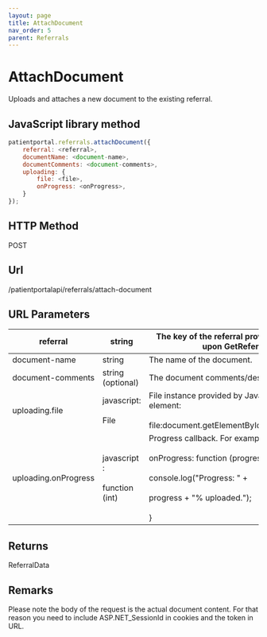 ```yaml
---
layout: page
title: AttachDocument
nav_order: 5
parent: Referrals
---
```


# AttachDocument

Uploads and attaches a new document to the existing referral.

## JavaScript library method

```javascript
patientportal.referrals.attachDocument({
    referral: <referral>,
    documentName: <document-name>,
    documentComments: <document-comments>,
    uploading: {
        file: <file>,
        onProgress: <onProgress>,
    }
});
```

## HTTP Method

POST

## ****Url****

/patientportalapi/referrals/attach-document

## URL Parameters

| referral | string | The key of the referral provided by the API upon GetReferrals. |
| --- | --- | --- |
| document-name | string | The name of the document. |
| document-comments | string (optional) | The document comments/description. |
| uploading.file | javascript:<br><br>File | File instance provided by JavaScript input element:<br><br>file:document.getElementById("myFile").files\[0\] |
| uploading.onProgress | javascript :<br><br>function (int) | Progress callback. For example:<br><br>onProgress: function (progress) {<br><br>console.log("Progress: " +<br><br>progress + "% uploaded."); <br><br>} |

## Returns

ReferralData

## Remarks

Please note the body of the request is the actual document content. For that reason you need to include ASP.NET_SessionId in cookies and the token in URL.
